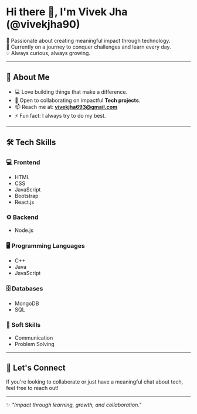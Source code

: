 # Hi there 👋, I'm Vivek Jha (@vivekjha90)

🚀 Passionate about creating meaningful impact through technology.  
🌱 Currently on a journey to conquer challenges and learn every day.  
💡 Always curious, always growing.  

---

## 👀 About Me
- 💻 Love building things that make a difference.
- 🤝 Open to collaborating on impactful **Tech projects**.
- 📫 Reach me at: **vivekjha693@gmail.com**
- ⚡ Fun fact: I always try to do my best.

---

## 🛠️ Tech Skills

### 💻 Frontend
- HTML  
- CSS  
- JavaScript  
- Bootstrap  
- React.js  

### ⚙️ Backend
- Node.js  

### 🖥️ Programming Languages
- C++  
- Java  
- JavaScript  

### 🗄️ Databases
- MongoDB  
- SQL  

### 🤝 Soft Skills
- Communication  
- Problem Solving  

---

## 🌟 Let's Connect
If you're looking to collaborate or just have a meaningful chat about tech, feel free to reach out!  

---
✨ *"Impact through learning, growth, and collaboration."*  
